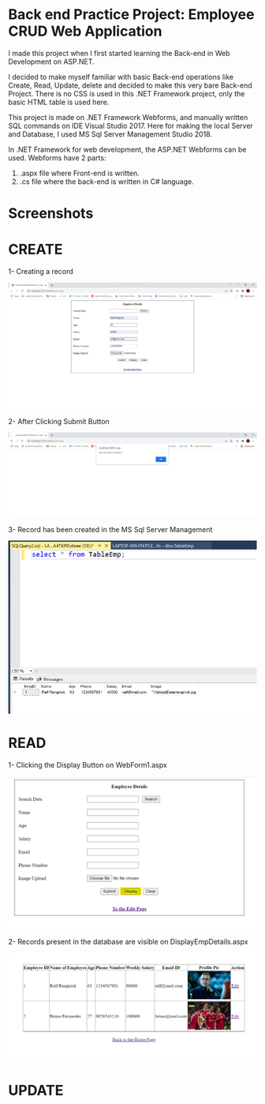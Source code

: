 # Back end Practice Project: Employee CRUD Web Application
I made this project when I first started learning the Back-end in Web Development on ASP.NET.

I decided to make myself familiar with basic Back-end operations like Create, Read, Update, delete and decided to make this very bare Back-end Project. There is no CSS is used in this .NET Framework project, only the basic HTML table is used here.

This project is made on .NET Framework Webforms, and manually written SQL commands on IDE Visual Studio 2017. Here for making the local Server and Database, I used MS Sql Server Management Studio 2018.

In .NET Framework for web development, the ASP.NET Webforms can be used. Webforms have 2 parts: 
1) .aspx file where Front-end is written.
2) .cs file where the back-end is written in C# language.

# Screenshots

# CREATE
1- Creating a record

![](Screenshots/1%20Create/CreateOp.png)

2- After Clicking Submit Button

![](Screenshots/1%20Create/CreateOp2.png)

3- Record has been created in the MS Sql Server Management

![](Screenshots/1%20Create/CreateOp3.png)

# READ
1- Clicking the Display Button on WebForm1.aspx

![](Screenshots/2%20Read/ReadOp.png)

2- Records present in the database are visible on DisplayEmpDetails.aspx

![](Screenshots/2%20Read/ReadOp2.png)

# UPDATE
